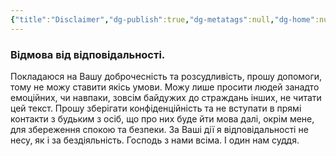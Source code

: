 ```yaml
---
{"title":"Disclaimer","dg-publish":true,"dg-metatags":null,"dg-home":null,"permalink":"/disclaimer/","dgPassFrontmatter":true,"noteIcon":""}
---
```



### Відмова від відповідальності.

Покладаюся на Вашу доброчесність та розсудливість, прошу допомоги, тому не можу ставити якісь умови. Можу лише просити людей занадто емоційних, чи навпаки, зовсім байдужих до страждань інших, не читати цей текст. Прошу зберігати конфіденційність та не вступати в прямі контакти з будьким з осіб, що про них  буде йти мова далі, окрім мене, для збереження спокою та безпеки. За Ваші дії я відповідальності не несу, як і за бездіяльність. Господь з нами всіма. І один нам суддя.